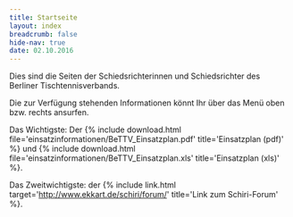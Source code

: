 ```yaml
---
title: Startseite
layout: index
breadcrumb: false
hide-nav: true
date: 02.10.2016
---
```


Dies sind die Seiten der Schiedsrichterinnen und Schiedsrichter des Berliner Tischtennisverbands.

Die zur Verfügung stehenden Informationen könnt Ihr über das Menü oben bzw. rechts ansurfen.

Das Wichtigste: Der {% include download.html file='einsatzinformationen/BeTTV_Einsatzplan.pdf' title='Einsatzplan (pdf)' %} und {% include download.html file='einsatzinformationen/BeTTV_Einsatzplan.xls' title='Einsatzplan (xls)' %}.

Das Zweitwichtigste: der {% include link.html target='http://www.ekkart.de/schiri/forum/' title='Link zum Schiri-Forum' %}.
